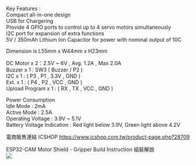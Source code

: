 Key Features :<br>
Compact all-in-one design<br>
USB for Chargering<br>
Provide 4 GPIO ports to control up to 4 servo motors simultaneously<br>
I2C port for expansion of extra functions<br>
5V / 350mAh Lithium Ion Capacitor for power with nominal output of 10C<br>

Dimension is L55mm x W44mm x H23mm<br>

DC Motor x 2：2.5V ~ 6V , Avg. 1.2A , Max 2.0A<br>
Buzzer x 1 : SW3 ( Buzzer / P2 )<br>
I2C x 1 : ( P3 , P1 , 3.3V , GND )<br>
Ext. x 1 : ( P4 , P2 , VCC , GND )<br>
Upload Program x 1 : ( RX , TX , VCC , GND )

Power Consumption<br>
Idle Mode : 2mA<br>
Active Mode : 2.5A<br>
Operating Voltage : 3.9V ~ 5.1V<br>
Battery Voltage Indication : Red light below 3.9V, Green light above 4.2V<br>

電商販售連結 ICSHOP https://www.icshop.com.tw/product-page.php?28709<br>

<div>ESP32-CAM Motor Shield - Gripper Build Instruction 組裝解說</div>
<div><a href="https://www.youtube.com/watch?v=3YUKoSsaCrs"><img src="https://img.youtube.com/vi/3YUKoSsaCrs/0.jpg"></a></div>

